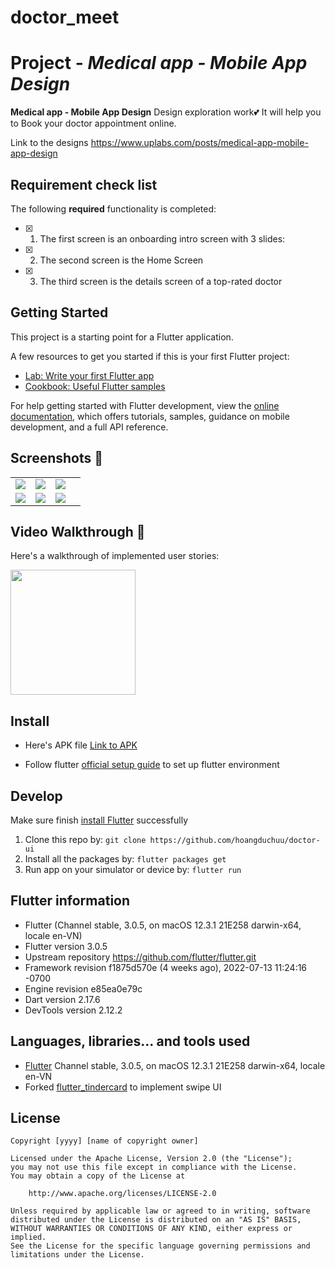 # doctor_meet



# Project  - *Medical app - Mobile App Design*


**Medical app - Mobile App Design** Design exploration work💕 It will help you to Book your doctor appointment online.

Link to the designs https://www.uplabs.com/posts/medical-app-mobile-app-design

## Requirement check list

The following **required** functionality is completed:

* [x] 1. The first screen is an onboarding intro screen with 3 slides:
* [x] 2. The second screen is the Home Screen
* [x] 3. The third screen is the details screen of a top-rated doctor


## Getting Started

This project is a starting point for a Flutter application.

A few resources to get you started if this is your first Flutter project:

- [Lab: Write your first Flutter app](https://docs.flutter.dev/get-started/codelab)
- [Cookbook: Useful Flutter samples](https://docs.flutter.dev/cookbook)

For help getting started with Flutter development, view the
[online documentation](https://docs.flutter.dev/), which offers tutorials,
samples, guidance on mobile development, and a full API reference.

## Screenshots 📸

|  |  |   | |
| :---:                              | :---:                             | :---:                              | :---:     |
|![](https://i.imgur.com/VmEFv7r.png) |![](https://i.imgur.com/b1QcHh5.png) | ![](https://i.imgur.com/jX2lelJ.png)|
|![](https://i.imgur.com/0sdxbr8.png) |![](https://i.imgur.com/oXoVSnV.png)| ![](https://i.imgur.com/DOI91j0.png)|



## Video Walkthrough 📀

Here's a walkthrough of implemented user stories:

[<img src="https://i.imgur.com/5jlPdO3.png" width="200">](https://github.com/hoangduchuu/doctor-ui/tree/develop/storage/video.mov)


## Install
- Here's APK file
  [Link to APK](https://github.com/hoangduchuu/doctor-ui/tree/develop/storage/app-release.apk)

- Follow flutter [official setup guide](https://flutter.io/docs/get-started/install) to set up flutter environment

## Develop

Make sure finish [install Flutter](https://flutter.io/get-started/install/) successfully

1. Clone this repo by: `git clone https://github.com/hoangduchuu/doctor-ui`
2. Install all the packages by: `flutter packages get`
3. Run app on your simulator or device by: `flutter run`
## Flutter information

* Flutter (Channel stable, 3.0.5, on macOS 12.3.1 21E258 darwin-x64, locale en-VN)
* Flutter version 3.0.5
* Upstream repository https://github.com/flutter/flutter.git
* Framework revision f1875d570e (4 weeks ago), 2022-07-13 11:24:16 -0700
* Engine revision e85ea0e79c
* Dart version 2.17.6
* DevTools version 2.12.2

## Languages, libraries... and tools used

* [Flutter](https://flutter.dev) Channel stable, 3.0.5, on macOS 12.3.1 21E258 darwin-x64, locale en-VN
* Forked [flutter_tindercard](https://pub.dev/packages/flutter_tindercard) to implement swipe UI


## License

    Copyright [yyyy] [name of copyright owner]

    Licensed under the Apache License, Version 2.0 (the "License");
    you may not use this file except in compliance with the License.
    You may obtain a copy of the License at

        http://www.apache.org/licenses/LICENSE-2.0

    Unless required by applicable law or agreed to in writing, software
    distributed under the License is distributed on an "AS IS" BASIS,
    WITHOUT WARRANTIES OR CONDITIONS OF ANY KIND, either express or implied.
    See the License for the specific language governing permissions and
    limitations under the License.
